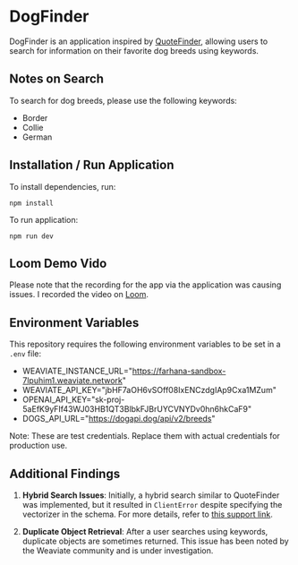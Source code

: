 # DogFinder

DogFinder is an application inspired by [QuoteFinder](https://quotefinder.weaviate.io/), allowing users to search for information on their favorite dog breeds using keywords.

## Notes on Search

To search for dog breeds, please use the following keywords:

- Border
- Collie
- German

## Installation / Run Application

To install dependencies, run:

`npm install`

To run application:

`npm run dev`

## Loom Demo Vido

Please note that the recording for the app via the application was causing issues. I recorded the video on [Loom](https://www.loom.com/share/1d70381054a8450f8ccf29c80d6a1381?sid=47be35b2-9c9c-4edd-bc1c-d0d00183378b).

## Environment Variables

This repository requires the following environment variables to be set in a `.env` file:

- WEAVIATE_INSTANCE_URL="https://farhana-sandbox-7lpuhim1.weaviate.network"
- WEAVIATE_API_KEY="jbHF7aOH6vSOff08IxENCzdgIAp9Cxa1MZum"
- OPENAI_API_KEY="sk-proj-5aEfK9yFIf43WJ03HB1QT3BlbkFJBrUYCVNYDv0hn6hkCaF9"
- DOGS_API_URL="https://dogapi.dog/api/v2/breeds"

Note: These are test credentials. Replace them with actual credentials for production use.

## Additional Findings

1. **Hybrid Search Issues**: Initially, a hybrid search similar to QuoteFinder was implemented, but it resulted in `ClientError` despite specifying the vectorizer in the schema. For more details, refer to [this support link](https://forum.weaviate.io/t/hybrid-search-giving-errors-about-missing-vectorizer-but-objects-are-vectorized-correctly/20922).

2. **Duplicate Object Retrieval**: After a user searches using keywords, duplicate objects are sometimes returned. This issue has been noted by the Weaviate community and is under investigation.

